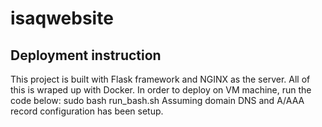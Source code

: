 # isaqwebsite
## Deployment instruction
This project is built with Flask framework and NGINX as the server. All of this is wraped up with Docker. In order to deploy on VM machine, run the code below:
    sudo bash run_bash.sh
Assuming domain DNS and A/AAA record configuration has been setup.